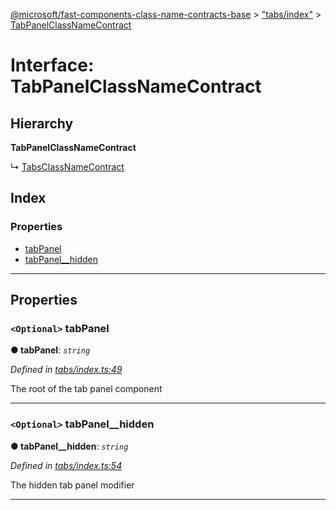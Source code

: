 [@microsoft/fast-components-class-name-contracts-base](../README.md) > ["tabs/index"](../modules/_tabs_index_.md) > [TabPanelClassNameContract](../interfaces/_tabs_index_.tabpanelclassnamecontract.md)

# Interface: TabPanelClassNameContract

## Hierarchy

**TabPanelClassNameContract**

↳  [TabsClassNameContract](_tabs_index_.tabsclassnamecontract.md)

## Index

### Properties

* [tabPanel](_tabs_index_.tabpanelclassnamecontract.md#tabpanel)
* [tabPanel__hidden](_tabs_index_.tabpanelclassnamecontract.md#tabpanel__hidden)

---

## Properties

<a id="tabpanel"></a>

### `<Optional>` tabPanel

**● tabPanel**: *`string`*

*Defined in [tabs/index.ts:49](https://github.com/Microsoft/fast-dna/blob/164dd3ca/packages/fast-components-class-name-contracts-base/src/tabs/index.ts#L49)*

The root of the tab panel component

___
<a id="tabpanel__hidden"></a>

### `<Optional>` tabPanel__hidden

**● tabPanel__hidden**: *`string`*

*Defined in [tabs/index.ts:54](https://github.com/Microsoft/fast-dna/blob/164dd3ca/packages/fast-components-class-name-contracts-base/src/tabs/index.ts#L54)*

The hidden tab panel modifier

___

